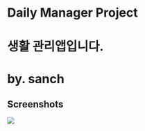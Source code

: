 # Daily Manager Project

# 생활 관리앱입니다.

# by. sanch

Screenshots
-----------

<div>
<img src = "https://postfiles.pstatic.net/MjAxODA1MTVfMjEz/MDAxNTI2MzU1ODIyMDAx.Zx0iWck2Kx2aoMo5xVi53VheLbXsWOE0X1PpPhpbIrEg.CjxyrnskS7PuyPlCiiMmKSRcJg4y-SqCHROVsejTkhQg.PNG.san1011/3.png">
</div>
